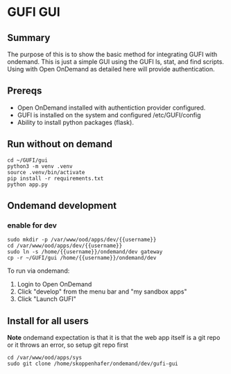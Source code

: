 # GUFI GUI

## Summary
The purpose of this is to show the basic method for integrating GUFI with ondemand.  This is just a simple GUI using the GUFI ls, stat, and find scripts.   Using with Open OnDemand as detailed here will provide authentication. 

## Prereqs 

- Open OnDemand installed with authentiction provider configured.
- GUFI is installed on the system and configured /etc/GUFI/config
- Ability to install python packages (flask).

## Run without on demand

```
cd ~/GUFI/gui
python3 -m venv .venv
source .venv/bin/activate
pip install -r requirements.txt
python app.py
```

## Ondemand development 

### enable for dev
```
sudo mkdir -p /var/www/ood/apps/dev/{{username}}
cd /var/www/ood/apps/dev/{{username}}
sudo ln -s /home/{{username}}/ondemand/dev gateway
cp -r ~/GUFI/gui /home/{{username}}/ondemand/dev
```

To run via ondemand:
1. Login to Open OnDemand
2. Click "develop" from the menu bar and "my sandbox apps"
3. Click "Launch GUFI" 

## Install for all users 

**Note** ondemand expectation is that it is that the web app itself is a git repo or it throws an error, so setup git repo first

```
cd /var/www/ood/apps/sys
sudo git clone /home/skoppenhafer/ondemand/dev/gufi-gui
```
